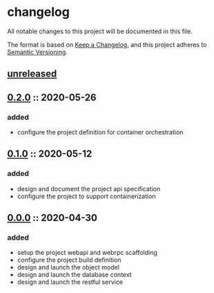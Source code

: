 # changelog

All notable changes to this project will be documented in this file.

The format is based on [Keep a Changelog][changelog],
and this project adheres to [Semantic Versioning][semver].

## [unreleased]

## [0.2.0] :: 2020-05-26

### added

- configure the project definition for container orchestration

## [0.1.0] :: 2020-05-12

### added

- design and document the project api specification
- configure the project to support containerization

## [0.0.0] :: 2020-04-30

### added

- setup the project webapi and webrpc scaffolding
- configure the project build definition
- design and launch the object model
- design and launch the database context
- design and launch the restful service

[0.2.0]: https://github.com/rvtr/rvtr-api-booking/tree/0.2.0 '0.2.0'
[0.1.0]: https://github.com/rvtr/rvtr-api-booking/tree/0.1.0 '0.1.0'
[0.0.0]: https://github.com/rvtr/rvtr-api-booking/tree/0.0.0 '0.0.0'
[changelog]: https://keepachangelog.com/en/1.0.0/ 'keep a changelog'
[semver]: https://semver.org/spec/v2.0.0.html 'semantic versioning'
[unreleased]: https://github.com/rvtr/rvtr-api-booking/tree/master 'unreleased'
